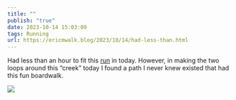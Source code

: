 ```yaml
---
title: ""
publish: "true"
date: 2023-10-14 15:03:09
tags: Running
url: https://ericmwalk.blog/2023/10/14/had-less-than.html
---
```


Had less than an hour to fit this [run](https://strava.com/activities/10038497939) in today. However, in making the two loops around this “creek” today I found a path I never knew existed that had this fun boardwalk.

![](https://ericmwalk.blog/uploads/2023/27d20b3d-0945-470f-8395-e814afce88a5.jpg)